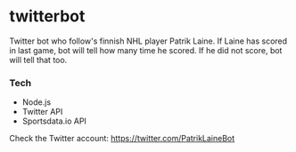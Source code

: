 # twitterbot
 
Twitter bot who follow's finnish NHL player Patrik Laine. If Laine has scored in last game, bot will tell how many time he scored. If he did not score, bot will tell that too.

### Tech
- Node.js
- Twitter API
- Sportsdata.io API

Check the Twitter account:
https://twitter.com/PatrikLaineBot
